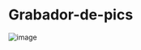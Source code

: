 # Grabador-de-pics
![image](https://github.com/OscarResendiz/Grabador-de-pics/assets/32983128/f16db985-211b-401f-8fcb-c04d1e33b76b)

